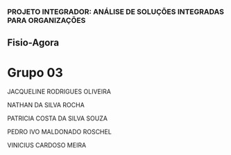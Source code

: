 ### PROJETO INTEGRADOR: ANÁLISE DE SOLUÇÕES INTEGRADAS PARA ORGANIZAÇÕES  

 
## Fisio-Agora  


# Grupo 03  


JACQUELINE RODRIGUES OLIVEIRA  


NATHAN DA SILVA ROCHA  


PATRICIA COSTA DA SILVA SOUZA  


PEDRO IVO MALDONADO ROSCHEL  


VINICIUS CARDOSO MEIRA  


